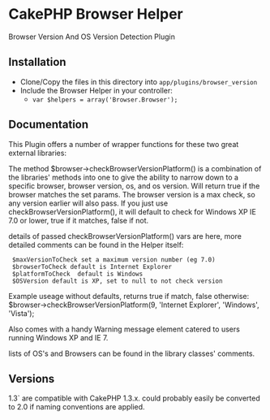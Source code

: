 # CakePHP Browser Helper

Browser Version And OS Version Detection Plugin

## Installation

* Clone/Copy the files in this directory into `app/plugins/browser_version`
* Include the Browser Helper in your controller:
   * `var $helpers = array('Browser.Browser');`

## Documentation

This Plugin offers a number of wrapper functions for these two great external libraries:


The method $browser->checkBrowserVersionPlatform() is a combination of the libraries' methods into one to give the ability to narrow down to a specific browser, browser version, os, and os version.
Will return true if the browser matches the set params. The browser version is a max check, so any version earlier will also pass. If you just use
checkBrowserVersionPlatform(), it will default to check for Windows XP IE 7.0 or lower, true if it matches, false if not.

details of passed checkBrowserVersionPlatform() vars are here, more detailed comments can be found in the Helper itself:

	 $maxVersionToCheck set a maximum version number (eg 7.0) 
	 $browserToCheck default is Internet Explorer
	 $platformToCheck  default is Windows
	 $OSVersion default is XP, set to null to not check version


Example useage without defaults, returns true if match, false otherwise:
$browser->checkBrowserVersionPlatform(9, 'Internet Explorer', 'Windows', 'Vista'); 

Also comes with a handy Warning message element catered to users running Windows XP and IE 7.

lists of OS's and Browsers can be found in the library classes' comments.

## Versions

1.3` are compatible with CakePHP 1.3.x. could probably easily be converted to 2.0 if naming conventions are applied.

